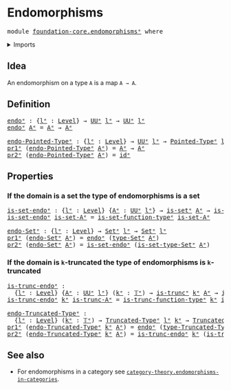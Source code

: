 # Endomorphisms

<pre class="Agda"><a id="26" class="Keyword">module</a> <a id="33" href="foundation-core.endomorphisms%25E1%25B5%2589.html" class="Module">foundation-core.endomorphismsᵉ</a> <a id="64" class="Keyword">where</a>
</pre>
<details><summary>Imports</summary>

<pre class="Agda"><a id="120" class="Keyword">open</a> <a id="125" class="Keyword">import</a> <a id="132" href="foundation.dependent-pair-types%25E1%25B5%2589.html" class="Module">foundation.dependent-pair-typesᵉ</a>
<a id="165" class="Keyword">open</a> <a id="170" class="Keyword">import</a> <a id="177" href="foundation.sets%25E1%25B5%2589.html" class="Module">foundation.setsᵉ</a>
<a id="194" class="Keyword">open</a> <a id="199" class="Keyword">import</a> <a id="206" href="foundation.universe-levels%25E1%25B5%2589.html" class="Module">foundation.universe-levelsᵉ</a>

<a id="235" class="Keyword">open</a> <a id="240" class="Keyword">import</a> <a id="247" href="foundation-core.function-types%25E1%25B5%2589.html" class="Module">foundation-core.function-typesᵉ</a>
<a id="279" class="Keyword">open</a> <a id="284" class="Keyword">import</a> <a id="291" href="foundation-core.truncated-types%25E1%25B5%2589.html" class="Module">foundation-core.truncated-typesᵉ</a>
<a id="324" class="Keyword">open</a> <a id="329" class="Keyword">import</a> <a id="336" href="foundation-core.truncation-levels%25E1%25B5%2589.html" class="Module">foundation-core.truncation-levelsᵉ</a>

<a id="372" class="Keyword">open</a> <a id="377" class="Keyword">import</a> <a id="384" href="structured-types.pointed-types%25E1%25B5%2589.html" class="Module">structured-types.pointed-typesᵉ</a>
</pre>
</details>

## Idea

An endomorphism on a type `A` is a map `A → A`.

## Definition

<pre class="Agda"><a id="endoᵉ"></a><a id="514" href="foundation-core.endomorphisms%25E1%25B5%2589.html#514" class="Function">endoᵉ</a> <a id="520" class="Symbol">:</a> <a id="522" class="Symbol">{</a><a id="523" href="foundation-core.endomorphisms%25E1%25B5%2589.html#523" class="Bound">lᵉ</a> <a id="526" class="Symbol">:</a> <a id="528" href="Agda.Primitive.html#742" class="Postulate">Level</a><a id="533" class="Symbol">}</a> <a id="535" class="Symbol">→</a> <a id="537" href="Agda.Primitive.html#429" class="Primitive">UUᵉ</a> <a id="541" href="foundation-core.endomorphisms%25E1%25B5%2589.html#523" class="Bound">lᵉ</a> <a id="544" class="Symbol">→</a> <a id="546" href="Agda.Primitive.html#429" class="Primitive">UUᵉ</a> <a id="550" href="foundation-core.endomorphisms%25E1%25B5%2589.html#523" class="Bound">lᵉ</a>
<a id="553" href="foundation-core.endomorphisms%25E1%25B5%2589.html#514" class="Function">endoᵉ</a> <a id="559" href="foundation-core.endomorphisms%25E1%25B5%2589.html#559" class="Bound">Aᵉ</a> <a id="562" class="Symbol">=</a> <a id="564" href="foundation-core.endomorphisms%25E1%25B5%2589.html#559" class="Bound">Aᵉ</a> <a id="567" class="Symbol">→</a> <a id="569" href="foundation-core.endomorphisms%25E1%25B5%2589.html#559" class="Bound">Aᵉ</a>

<a id="endo-Pointed-Typeᵉ"></a><a id="573" href="foundation-core.endomorphisms%25E1%25B5%2589.html#573" class="Function">endo-Pointed-Typeᵉ</a> <a id="592" class="Symbol">:</a> <a id="594" class="Symbol">{</a><a id="595" href="foundation-core.endomorphisms%25E1%25B5%2589.html#595" class="Bound">lᵉ</a> <a id="598" class="Symbol">:</a> <a id="600" href="Agda.Primitive.html#742" class="Postulate">Level</a><a id="605" class="Symbol">}</a> <a id="607" class="Symbol">→</a> <a id="609" href="Agda.Primitive.html#429" class="Primitive">UUᵉ</a> <a id="613" href="foundation-core.endomorphisms%25E1%25B5%2589.html#595" class="Bound">lᵉ</a> <a id="616" class="Symbol">→</a> <a id="618" href="structured-types.pointed-types%25E1%25B5%2589.html#358" class="Function">Pointed-Typeᵉ</a> <a id="632" href="foundation-core.endomorphisms%25E1%25B5%2589.html#595" class="Bound">lᵉ</a>
<a id="635" href="foundation.dependent-pair-types%25E1%25B5%2589.html#697" class="Field">pr1ᵉ</a> <a id="640" class="Symbol">(</a><a id="641" href="foundation-core.endomorphisms%25E1%25B5%2589.html#573" class="Function">endo-Pointed-Typeᵉ</a> <a id="660" href="foundation-core.endomorphisms%25E1%25B5%2589.html#660" class="Bound">Aᵉ</a><a id="662" class="Symbol">)</a> <a id="664" class="Symbol">=</a> <a id="666" href="foundation-core.endomorphisms%25E1%25B5%2589.html#660" class="Bound">Aᵉ</a> <a id="669" class="Symbol">→</a> <a id="671" href="foundation-core.endomorphisms%25E1%25B5%2589.html#660" class="Bound">Aᵉ</a>
<a id="674" href="foundation.dependent-pair-types%25E1%25B5%2589.html#711" class="Field">pr2ᵉ</a> <a id="679" class="Symbol">(</a><a id="680" href="foundation-core.endomorphisms%25E1%25B5%2589.html#573" class="Function">endo-Pointed-Typeᵉ</a> <a id="699" href="foundation-core.endomorphisms%25E1%25B5%2589.html#699" class="Bound">Aᵉ</a><a id="701" class="Symbol">)</a> <a id="703" class="Symbol">=</a> <a id="705" href="foundation-core.function-types%25E1%25B5%2589.html#309" class="Function">idᵉ</a>
</pre>
## Properties

### If the domain is a set the type of endomorphisms is a set

<pre class="Agda"><a id="is-set-endoᵉ"></a><a id="800" href="foundation-core.endomorphisms%25E1%25B5%2589.html#800" class="Function">is-set-endoᵉ</a> <a id="813" class="Symbol">:</a> <a id="815" class="Symbol">{</a><a id="816" href="foundation-core.endomorphisms%25E1%25B5%2589.html#816" class="Bound">lᵉ</a> <a id="819" class="Symbol">:</a> <a id="821" href="Agda.Primitive.html#742" class="Postulate">Level</a><a id="826" class="Symbol">}</a> <a id="828" class="Symbol">{</a><a id="829" href="foundation-core.endomorphisms%25E1%25B5%2589.html#829" class="Bound">Aᵉ</a> <a id="832" class="Symbol">:</a> <a id="834" href="Agda.Primitive.html#429" class="Primitive">UUᵉ</a> <a id="838" href="foundation-core.endomorphisms%25E1%25B5%2589.html#816" class="Bound">lᵉ</a><a id="840" class="Symbol">}</a> <a id="842" class="Symbol">→</a> <a id="844" href="foundation-core.sets%25E1%25B5%2589.html#807" class="Function">is-setᵉ</a> <a id="852" href="foundation-core.endomorphisms%25E1%25B5%2589.html#829" class="Bound">Aᵉ</a> <a id="855" class="Symbol">→</a> <a id="857" href="foundation-core.sets%25E1%25B5%2589.html#807" class="Function">is-setᵉ</a> <a id="865" class="Symbol">(</a><a id="866" href="foundation-core.endomorphisms%25E1%25B5%2589.html#514" class="Function">endoᵉ</a> <a id="872" href="foundation-core.endomorphisms%25E1%25B5%2589.html#829" class="Bound">Aᵉ</a><a id="874" class="Symbol">)</a>
<a id="876" href="foundation-core.endomorphisms%25E1%25B5%2589.html#800" class="Function">is-set-endoᵉ</a> <a id="889" href="foundation-core.endomorphisms%25E1%25B5%2589.html#889" class="Bound">is-set-Aᵉ</a> <a id="899" class="Symbol">=</a> <a id="901" href="foundation.sets%25E1%25B5%2589.html#4297" class="Function">is-set-function-typeᵉ</a> <a id="923" href="foundation-core.endomorphisms%25E1%25B5%2589.html#889" class="Bound">is-set-Aᵉ</a>

<a id="endo-Setᵉ"></a><a id="934" href="foundation-core.endomorphisms%25E1%25B5%2589.html#934" class="Function">endo-Setᵉ</a> <a id="944" class="Symbol">:</a> <a id="946" class="Symbol">{</a><a id="947" href="foundation-core.endomorphisms%25E1%25B5%2589.html#947" class="Bound">lᵉ</a> <a id="950" class="Symbol">:</a> <a id="952" href="Agda.Primitive.html#742" class="Postulate">Level</a><a id="957" class="Symbol">}</a> <a id="959" class="Symbol">→</a> <a id="961" href="foundation-core.sets%25E1%25B5%2589.html#897" class="Function">Setᵉ</a> <a id="966" href="foundation-core.endomorphisms%25E1%25B5%2589.html#947" class="Bound">lᵉ</a> <a id="969" class="Symbol">→</a> <a id="971" href="foundation-core.sets%25E1%25B5%2589.html#897" class="Function">Setᵉ</a> <a id="976" href="foundation-core.endomorphisms%25E1%25B5%2589.html#947" class="Bound">lᵉ</a>
<a id="979" href="foundation.dependent-pair-types%25E1%25B5%2589.html#697" class="Field">pr1ᵉ</a> <a id="984" class="Symbol">(</a><a id="985" href="foundation-core.endomorphisms%25E1%25B5%2589.html#934" class="Function">endo-Setᵉ</a> <a id="995" href="foundation-core.endomorphisms%25E1%25B5%2589.html#995" class="Bound">Aᵉ</a><a id="997" class="Symbol">)</a> <a id="999" class="Symbol">=</a> <a id="1001" href="foundation-core.endomorphisms%25E1%25B5%2589.html#514" class="Function">endoᵉ</a> <a id="1007" class="Symbol">(</a><a id="1008" href="foundation-core.sets%25E1%25B5%2589.html#1014" class="Function">type-Setᵉ</a> <a id="1018" href="foundation-core.endomorphisms%25E1%25B5%2589.html#995" class="Bound">Aᵉ</a><a id="1020" class="Symbol">)</a>
<a id="1022" href="foundation.dependent-pair-types%25E1%25B5%2589.html#711" class="Field">pr2ᵉ</a> <a id="1027" class="Symbol">(</a><a id="1028" href="foundation-core.endomorphisms%25E1%25B5%2589.html#934" class="Function">endo-Setᵉ</a> <a id="1038" href="foundation-core.endomorphisms%25E1%25B5%2589.html#1038" class="Bound">Aᵉ</a><a id="1040" class="Symbol">)</a> <a id="1042" class="Symbol">=</a> <a id="1044" href="foundation-core.endomorphisms%25E1%25B5%2589.html#800" class="Function">is-set-endoᵉ</a> <a id="1057" class="Symbol">(</a><a id="1058" href="foundation-core.sets%25E1%25B5%2589.html#1071" class="Function">is-set-type-Setᵉ</a> <a id="1075" href="foundation-core.endomorphisms%25E1%25B5%2589.html#1038" class="Bound">Aᵉ</a><a id="1077" class="Symbol">)</a>
</pre>
### If the domain is `k`-truncated the type of endomorphisms is `k`-truncated

<pre class="Agda"><a id="is-trunc-endoᵉ"></a><a id="1171" href="foundation-core.endomorphisms%25E1%25B5%2589.html#1171" class="Function">is-trunc-endoᵉ</a> <a id="1186" class="Symbol">:</a>
  <a id="1190" class="Symbol">{</a><a id="1191" href="foundation-core.endomorphisms%25E1%25B5%2589.html#1191" class="Bound">lᵉ</a> <a id="1194" class="Symbol">:</a> <a id="1196" href="Agda.Primitive.html#742" class="Postulate">Level</a><a id="1201" class="Symbol">}</a> <a id="1203" class="Symbol">{</a><a id="1204" href="foundation-core.endomorphisms%25E1%25B5%2589.html#1204" class="Bound">Aᵉ</a> <a id="1207" class="Symbol">:</a> <a id="1209" href="Agda.Primitive.html#429" class="Primitive">UUᵉ</a> <a id="1213" href="foundation-core.endomorphisms%25E1%25B5%2589.html#1191" class="Bound">lᵉ</a><a id="1215" class="Symbol">}</a> <a id="1217" class="Symbol">(</a><a id="1218" href="foundation-core.endomorphisms%25E1%25B5%2589.html#1218" class="Bound">kᵉ</a> <a id="1221" class="Symbol">:</a> <a id="1223" href="foundation-core.truncation-levels%25E1%25B5%2589.html#523" class="Datatype">𝕋ᵉ</a><a id="1225" class="Symbol">)</a> <a id="1227" class="Symbol">→</a> <a id="1229" href="foundation-core.truncated-types%25E1%25B5%2589.html#1253" class="Function">is-truncᵉ</a> <a id="1239" href="foundation-core.endomorphisms%25E1%25B5%2589.html#1218" class="Bound">kᵉ</a> <a id="1242" href="foundation-core.endomorphisms%25E1%25B5%2589.html#1204" class="Bound">Aᵉ</a> <a id="1245" class="Symbol">→</a> <a id="1247" href="foundation-core.truncated-types%25E1%25B5%2589.html#1253" class="Function">is-truncᵉ</a> <a id="1257" href="foundation-core.endomorphisms%25E1%25B5%2589.html#1218" class="Bound">kᵉ</a> <a id="1260" class="Symbol">(</a><a id="1261" href="foundation-core.endomorphisms%25E1%25B5%2589.html#514" class="Function">endoᵉ</a> <a id="1267" href="foundation-core.endomorphisms%25E1%25B5%2589.html#1204" class="Bound">Aᵉ</a><a id="1269" class="Symbol">)</a>
<a id="1271" href="foundation-core.endomorphisms%25E1%25B5%2589.html#1171" class="Function">is-trunc-endoᵉ</a> <a id="1286" href="foundation-core.endomorphisms%25E1%25B5%2589.html#1286" class="Bound">kᵉ</a> <a id="1289" href="foundation-core.endomorphisms%25E1%25B5%2589.html#1289" class="Bound">is-trunc-Aᵉ</a> <a id="1301" class="Symbol">=</a> <a id="1303" href="foundation-core.truncated-types%25E1%25B5%2589.html#11843" class="Function">is-trunc-function-typeᵉ</a> <a id="1327" href="foundation-core.endomorphisms%25E1%25B5%2589.html#1286" class="Bound">kᵉ</a> <a id="1330" href="foundation-core.endomorphisms%25E1%25B5%2589.html#1289" class="Bound">is-trunc-Aᵉ</a>

<a id="endo-Truncated-Typeᵉ"></a><a id="1343" href="foundation-core.endomorphisms%25E1%25B5%2589.html#1343" class="Function">endo-Truncated-Typeᵉ</a> <a id="1364" class="Symbol">:</a>
  <a id="1368" class="Symbol">{</a><a id="1369" href="foundation-core.endomorphisms%25E1%25B5%2589.html#1369" class="Bound">lᵉ</a> <a id="1372" class="Symbol">:</a> <a id="1374" href="Agda.Primitive.html#742" class="Postulate">Level</a><a id="1379" class="Symbol">}</a> <a id="1381" class="Symbol">(</a><a id="1382" href="foundation-core.endomorphisms%25E1%25B5%2589.html#1382" class="Bound">kᵉ</a> <a id="1385" class="Symbol">:</a> <a id="1387" href="foundation-core.truncation-levels%25E1%25B5%2589.html#523" class="Datatype">𝕋ᵉ</a><a id="1389" class="Symbol">)</a> <a id="1391" class="Symbol">→</a> <a id="1393" href="foundation-core.truncated-types%25E1%25B5%2589.html#1597" class="Function">Truncated-Typeᵉ</a> <a id="1409" href="foundation-core.endomorphisms%25E1%25B5%2589.html#1369" class="Bound">lᵉ</a> <a id="1412" href="foundation-core.endomorphisms%25E1%25B5%2589.html#1382" class="Bound">kᵉ</a> <a id="1415" class="Symbol">→</a> <a id="1417" href="foundation-core.truncated-types%25E1%25B5%2589.html#1597" class="Function">Truncated-Typeᵉ</a> <a id="1433" href="foundation-core.endomorphisms%25E1%25B5%2589.html#1369" class="Bound">lᵉ</a> <a id="1436" href="foundation-core.endomorphisms%25E1%25B5%2589.html#1382" class="Bound">kᵉ</a>
<a id="1439" href="foundation.dependent-pair-types%25E1%25B5%2589.html#697" class="Field">pr1ᵉ</a> <a id="1444" class="Symbol">(</a><a id="1445" href="foundation-core.endomorphisms%25E1%25B5%2589.html#1343" class="Function">endo-Truncated-Typeᵉ</a> <a id="1466" href="foundation-core.endomorphisms%25E1%25B5%2589.html#1466" class="Bound">kᵉ</a> <a id="1469" href="foundation-core.endomorphisms%25E1%25B5%2589.html#1469" class="Bound">Aᵉ</a><a id="1471" class="Symbol">)</a> <a id="1473" class="Symbol">=</a> <a id="1475" href="foundation-core.endomorphisms%25E1%25B5%2589.html#514" class="Function">endoᵉ</a> <a id="1481" class="Symbol">(</a><a id="1482" href="foundation-core.truncated-types%25E1%25B5%2589.html#1746" class="Function">type-Truncated-Typeᵉ</a> <a id="1503" href="foundation-core.endomorphisms%25E1%25B5%2589.html#1469" class="Bound">Aᵉ</a><a id="1505" class="Symbol">)</a>
<a id="1507" href="foundation.dependent-pair-types%25E1%25B5%2589.html#711" class="Field">pr2ᵉ</a> <a id="1512" class="Symbol">(</a><a id="1513" href="foundation-core.endomorphisms%25E1%25B5%2589.html#1343" class="Function">endo-Truncated-Typeᵉ</a> <a id="1534" href="foundation-core.endomorphisms%25E1%25B5%2589.html#1534" class="Bound">kᵉ</a> <a id="1537" href="foundation-core.endomorphisms%25E1%25B5%2589.html#1537" class="Bound">Aᵉ</a><a id="1539" class="Symbol">)</a> <a id="1541" class="Symbol">=</a> <a id="1543" href="foundation-core.endomorphisms%25E1%25B5%2589.html#1171" class="Function">is-trunc-endoᵉ</a> <a id="1558" href="foundation-core.endomorphisms%25E1%25B5%2589.html#1534" class="Bound">kᵉ</a> <a id="1561" class="Symbol">(</a><a id="1562" href="foundation-core.truncated-types%25E1%25B5%2589.html#1833" class="Function">is-trunc-type-Truncated-Typeᵉ</a> <a id="1592" href="foundation-core.endomorphisms%25E1%25B5%2589.html#1537" class="Bound">Aᵉ</a><a id="1594" class="Symbol">)</a>
</pre>
## See also

- For endomorphisms in a category see
  [`category-theory.endomorphisms-in-categories`](category-theory.endomorphisms-in-categories.md).